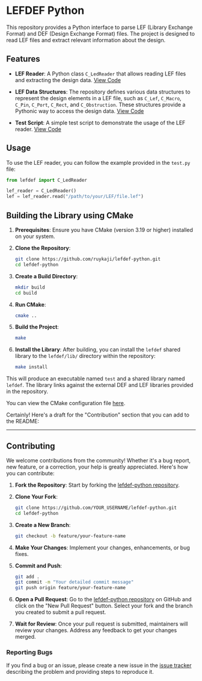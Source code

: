 # LEFDEF Python

This repository provides a Python interface to parse LEF (Library Exchange Format) and DEF (Design Exchange Format) files. The project is designed to read LEF files and extract relevant information about the design.

## Features

- **LEF Reader**: A Python class `C_LedReader` that allows reading LEF files and extracting the design data. [View Code](https://github.com/ruykaji/lefdef-python/blob/main/lefdef/lef_reader.py)
  
- **LEF Data Structures**: The repository defines various data structures to represent the design elements in a LEF file, such as `C_Lef`, `C_Macro`, `C_Pin`, `C_Port`, `C_Rect`, and `C_Obstruction`. These structures provide a Pythonic way to access the design data. [View Code](https://github.com/ruykaji/lefdef-python/blob/main/lefdef/lef.py)

- **Test Script**: A simple test script to demonstrate the usage of the LEF reader. [View Code](https://github.com/ruykaji/lefdef-python/blob/main/test.py)

## Usage

To use the LEF reader, you can follow the example provided in the `test.py` file:

```python
from lefdef import C_LedReader

lef_reader = C_LedReader()
lef = lef_reader.read("/path/to/your/LEF/file.lef")
```

## Building the Library using CMake

1. **Prerequisites**: Ensure you have CMake (version 3.19 or higher) installed on your system.

2. **Clone the Repository**:
   ```bash
   git clone https://github.com/ruykaji/lefdef-python.git
   cd lefdef-python
   ```

3. **Create a Build Directory**:
   ```bash
   mkdir build
   cd build
   ```

4. **Run CMake**:
   ```bash
   cmake ..
   ```

5. **Build the Project**:
   ```bash
   make
   ```

6. **Install the Library**:
   After building, you can install the `lefdef` shared library to the `lefdef/lib/` directory within the repository:
   ```bash
   make install
   ```

This will produce an executable named `test` and a shared library named `lefdef`. The library links against the external DEF and LEF libraries provided in the repository.

You can view the CMake configuration file [here](https://github.com/ruykaji/lefdef-python/blob/main/CMakeLists.txt).

Certainly! Here's a draft for the "Contribution" section that you can add to the README:

---

## Contributing

We welcome contributions from the community! Whether it's a bug report, new feature, or a correction, your help is greatly appreciated. Here's how you can contribute:

1. **Fork the Repository**: Start by forking the [lefdef-python repository](https://github.com/ruykaji/lefdef-python).

2. **Clone Your Fork**:
   ```bash
   git clone https://github.com/YOUR_USERNAME/lefdef-python.git
   cd lefdef-python
   ```

3. **Create a New Branch**:
   ```bash
   git checkout -b feature/your-feature-name
   ```

4. **Make Your Changes**: Implement your changes, enhancements, or bug fixes.

5. **Commit and Push**:
   ```bash
   git add .
   git commit -m "Your detailed commit message"
   git push origin feature/your-feature-name
   ```

6. **Open a Pull Request**: Go to the [lefdef-python repository](https://github.com/ruykaji/lefdef-python) on GitHub and click on the "New Pull Request" button. Select your fork and the branch you created to submit a pull request.

7. **Wait for Review**: Once your pull request is submitted, maintainers will review your changes. Address any feedback to get your changes merged.

### Reporting Bugs

If you find a bug or an issue, please create a new issue in the [issue tracker](https://github.com/ruykaji/lefdef-python/issues) describing the problem and providing steps to reproduce it.